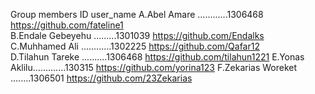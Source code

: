 Group members        ID                          user_name
A.Abel Amare   ............1306468         https://github.com/fateline1  
B.Endale Gebeyehu .........1301039         https://github.com/Endalks    
C.Muhhamed Ali ............1302225         https://github.com/Qafar12    
D.Tilahun Tareke ..........1306468         https://github.com/tilahun1221 
E.Yonas Aklilu.............130315          https://github.com/yorina123
F.Zekarias Woreket ........1306501         https://github.com/23Zekarias   
